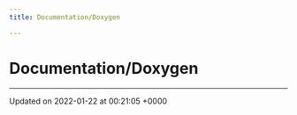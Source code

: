 ```yaml
---
title: Documentation/Doxygen

---
```


# Documentation/Doxygen








-------------------------------

Updated on 2022-01-22 at 00:21:05 +0000
